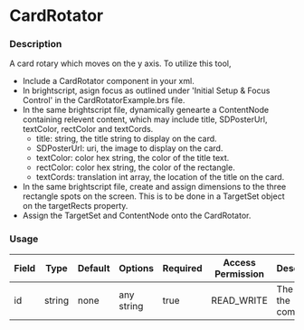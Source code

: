 # CardRotator

### Description
A card rotary which moves on the y axis.
To utilize this tool,
 - Include a CardRotator component in your xml.
 - In brightscript, asign focus as outlined under 'Initial Setup & Focus Control' in the CardRotatorExample.brs file.
 - In the same brightscript file, dynamically genearte a ContentNode containing relevent content, which may include title, SDPosterUrl, textColor, rectColor and textCords.
    - title: string, the title string to display on the card.
    - SDPosterUrl: uri, the image to display on the card.
    - textColor: color hex string, the color of the title text.
    - rectColor: color hex string, the color of the rectangle.
    - textCords: translation int array, the location of the title on the card.
 - In the same brightscript file, create and assign dimensions to the three rectangle spots on the screen. This is to be done in a TargetSet object on the targetRects property.
 - Assign the TargetSet and ContentNode onto the CardRotator.

### Usage
| Field | Type | Default | Options | Required | Access Permission | Description |
| ----------- | ----------- | ----------- | ----------- | ----------- | ----------- | ----------- |
| id | string | none | any string | true | READ_WRITE | The id of the component. |